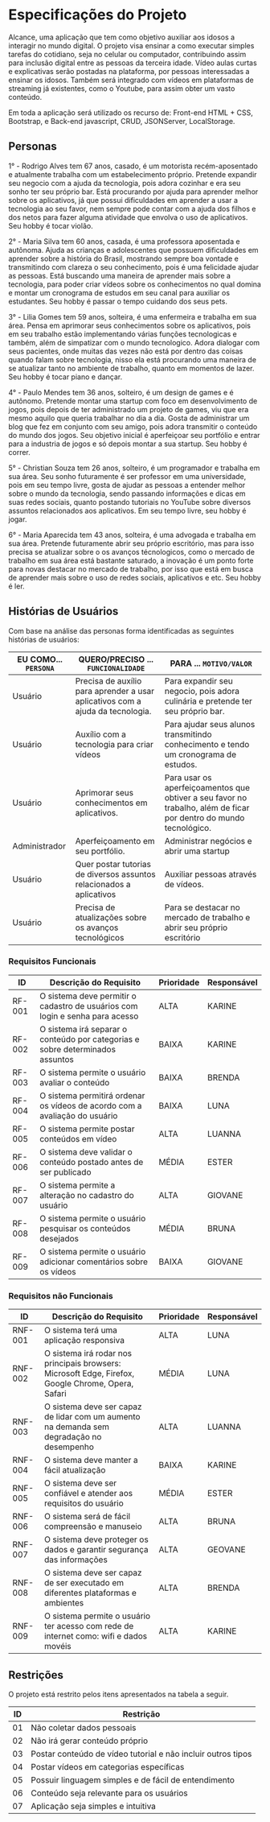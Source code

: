 # Especificações do Projeto
 Alcance, uma aplicação que tem como objetivo auxiliar aos idosos a interagir no mundo digital.  O projeto visa ensinar a como executar simples tarefas do cotidiano, seja no celular ou computador, contribuindo assim para inclusão digital entre as pessoas da terceira idade. Vídeo aulas curtas e explicativas serão postadas na plataforma, por pessoas interessadas a ensinar os idosos. Também será integrado com vídeos em plataformas de streaming já existentes, como o Youtube, para assim obter um vasto conteúdo.
 
 Em toda a aplicação será utilizado os recurso de: Front-end HTML + CSS, Bootstrap, e Back-end javascript, CRUD, JSONServer, LocalStorage.
## Personas
 
1° - Rodrigo Alves tem 67 anos, casado, é um motorista recém-aposentado e atualmente trabalha com um estabelecimento próprio. Pretende expandir seu negocio com a ajuda da tecnologia, pois adora cozinhar e era seu sonho ter seu próprio bar. Está procurando por ajuda para aprender melhor sobre os aplicativos, já que possui dificuldades em aprender a usar a tecnologia ao seu favor, nem sempre pode contar com a ajuda dos filhos e dos netos para fazer alguma atividade que envolva o uso de aplicativos. Seu hobby é tocar violão. 

2° - Maria Silva tem 60 anos, casada, é uma professora aposentada e autônoma. Ajuda as crianças e adolescentes que possuem dificuldades em aprender sobre a história do Brasil, mostrando sempre boa vontade e transmitindo com clareza o seu conhecimento, pois é uma felicidade ajudar as pessoas. Está buscando uma maneira de aprender mais sobre a tecnologia, para poder criar vídeos sobre os conhecimentos no qual domina e montar um cronograma de estudos em seu canal para auxiliar os estudantes. Seu hobby é passar o tempo cuidando dos seus pets. 

3° - Lilia Gomes tem 59 anos, solteira, é uma enfermeira e trabalha em sua área. Pensa em aprimorar seus conhecimentos sobre os aplicativos, pois em seu trabalho estão implementando várias funções tecnologicas e também, além de simpatizar com o mundo tecnologico. Adora dialogar com seus pacientes, onde muitas das vezes não está por dentro das coisas quando falam sobre tecnologia, nisso ela está procurando uma maneira de se atualizar tanto no ambiente de trabalho, quanto em momentos de lazer. Seu hobby é tocar piano e dançar.  

4° - Paulo Mendes tem 36 anos, solteiro, é um design de games e é autônomo. Pretende montar uma startup com foco em desenvolvimento de jogos, pois depois de ter administrado um projeto de games, viu que era mesmo aquilo que queria trabalhar no dia a dia. Gosta de administrar um blog que fez em conjunto com seu amigo, pois adora transmitir o conteúdo do mundo dos jogos. Seu objetivo inicial é aperfeiçoar seu portfólio e entrar para a industria de jogos e só depois montar a sua startup. Seu hobby é correr. 

5° - Christian Souza tem 26 anos, solteiro, é um programador e trabalha em sua área. Seu sonho futuramente é ser professor em uma universidade, pois em seu tempo livre, gosta de ajudar as pessoas a entender melhor sobre o mundo da tecnologia, sendo passando informações e dicas em suas redes sociais, quanto postando tutoriais no YouTube sobre diversos assuntos relacionados aos aplicativos. Em seu tempo livre, seu hobby é jogar. 

6° - Maria Aparecida tem 43 anos, solteira, é uma advogada e trabalha em sua área. Pretende futuramente abrir seu próprio escritório, mas para isso precisa se atualizar sobre o os avanços técnologicos, como o mercado de trabalho em sua área está bastante saturado, a inovação é um ponto forte para novas destacar no mercado de trabalho, por isso que está em busca de aprender mais sobre o uso de redes sociais, aplicativos e etc. Seu hobby é ler. 

## Histórias de Usuários

Com base na análise das personas forma identificadas as seguintes histórias de usuários:

|EU COMO... `PERSONA`| QUERO/PRECISO ... `FUNCIONALIDADE` |PARA ... `MOTIVO/VALOR`                 |
|--------------------|------------------------------------|----------------------------------------|
|Usuário |Precisa de auxílio para aprender a usar aplicativos com a ajuda da tecnologia.|Para expandir seu negocio, pois adora culinária e pretende ter seu próprio bar.  |
|Usuário |Auxílio com a tecnologia para criar vídeos  |Para ajudar seus alunos transmitindo conhecimento e tendo um cronograma de estudos.|
|Usuário |Aprimorar seus conhecimentos em aplicativos.|Para usar os aperfeiçoamentos que obtiver a seu favor no trabalho, além de ficar por dentro do mundo tecnológico. |
|Administrador |Aperfeiçoamento em seu portfólio.  | Administrar negócios e abrir uma startup    |
|Usuário| Quer postar tutorias de diversos assuntos relacionados a aplicativos   |Auxiliar pessoas através de vídeos.|
|Usuário|Precisa de atualizações sobre os avanços tecnológicos  | Para se destacar no mercado de trabalho e abrir seu próprio escritório  |

### Requisitos Funcionais

|ID    | Descrição do Requisito  | Prioridade | Responsável |
|------|-----------------------------------------|----| ----|
|RF-001| O sistema deve permitir o cadastro de usuários com login e senha para acesso | ALTA | KARINE   |
|RF-002| O sistema irá separar o conteúdo por categorias e sobre determinados assuntos | BAIXA | KARINE |
|RF-003| O sistema permite o usuário avaliar o conteúdo | BAIXA | BRENDA |
|RF-004| O sistema permitirá ordenar os vídeos de acordo com a avaliação do usuário| BAIXA | LUNA |
|RF-005| O sistema permite postar conteúdos em vídeo | ALTA | LUANNA |
|RF-006| O sistema deve validar o conteúdo postado antes de ser publicado | MÉDIA | ESTER |
|RF-007| O sistema permite a alteração no cadastro do usuário | ALTA | GIOVANE |
|RF-008| O sistema permite o usuário pesquisar os conteúdos desejados | MÉDIA | BRUNA |
|RF-009| O sistema permite o usuário adicionar comentários sobre os vídeos  | BAIXA | GIOVANE |

### Requisitos não Funcionais

|ID     | Descrição do Requisito  | Prioridade | Responsável |
|------|-----------------------------------------|----| ----|
|RNF-001| O sistema terá uma aplicação responsiva | ALTA | LUNA |
|RNF-002| O sistema irá rodar nos principais browsers: Microsoft Edge, Firefox, Google Chrome, Opera, Safari | MÉDIA | LUNA |
|RNF-003| O sistema deve ser capaz de lidar com um aumento na demanda sem degradação no desempenho | ALTA | LUANNA |
|RNF-004| O sistema deve manter a fácil atualização | BAIXA | KARINE |
|RNF-005| O sistema deve ser confiável e atender aos requisitos do usuário | MÉDIA | ESTER |
|RNF-006| O sistema será de fácil compreensão e manuseio                                | ALTA | BRUNA |
|RNF-007| O sistema deve proteger os dados e garantir segurança das informações                                     | ALTA | GEOVANE |
|RNF-008| O sistema deve ser capaz de ser executado em diferentes plataformas e ambientes                           | ALTA | BRENDA |
|RNF-009| O sistema permite o usuário ter acesso com rede de internet como: wifi e dados movéis                        | ALTA | KARINE |

## Restrições

O projeto está restrito pelos itens apresentados na tabela a seguir.

|ID| Restrição                                             |
|--|-------------------------------------------------------|
|01|  Não coletar dados pessoais 
|02|  Não irá gerar conteúdo próprio 
|03|  Postar conteúdo de vídeo tutorial e não incluir outros tipos
|04|  Postar vídeos em categorias específicas
|05|  Possuir linguagem simples e de fácil de entendimento
|06|  Conteúdo seja relevante para os usuários
|07|  Aplicação seja simples e intuitiva 

                   
